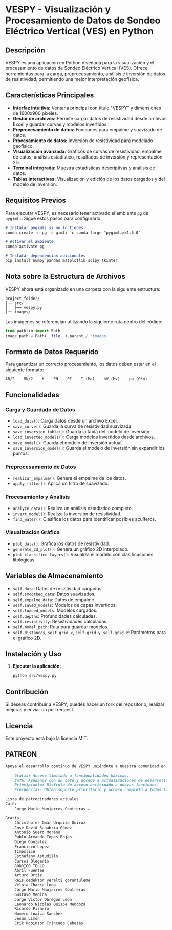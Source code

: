# VESPY - Visualización y Procesamiento de Datos de Sondeo Eléctrico Vertical (VES) en Python

## Descripción
VESPY es una aplicación en Python diseñada para la visualización y el procesamiento de datos de Sondeo Eléctrico Vertical (VES). Ofrece herramientas para la carga, preprocesamiento, análisis e inversión de datos de resistividad, permitiendo una mejor interpretación geofísica.

## Características Principales
- **Interfaz intuitiva:** Ventana principal con título "VESPY" y dimensiones de 1600x900 píxeles.
- **Gestor de archivos:** Permite cargar datos de resistividad desde archivos Excel y guardar curvas y modelos invertidos.
- **Preprocesamiento de datos:** Funciones para empalme y suavizado de datos.
- **Procesamiento de datos:** Inversión de resistividad para modelado geofísico.
- **Visualización avanzada:** Gráficos de curvas de resistividad, empalme de datos, análisis estadístico, resultados de inversión y representación 2D.
- **Terminal integrada:** Muestra estadísticas descriptivas y análisis de datos.
- **Tablas interactivas:** Visualización y edición de los datos cargados y del modelo de inversión.

## Requisitos Previos
Para ejecutar VESPY, es necesario tener activado el ambiente `pg` de `pygimli`. Sigue estos pasos para configurarlo:
```markdown
# Instalar pygimli si no lo tienes
conda create -n pg -c gimli -c conda-forge "pygimli>=1.5.0"

# Activar el ambiente
conda activate pg

# Instalar dependencias adicionales
pip install numpy pandas matplotlib scipy tkinter
```

## Nota sobre la Estructura de Archivos
VESPY ahora está organizado en una carpeta con la siguiente estructura:
```
project_folder/
│── src/
│   ├── vespy.py
│── images/
```
Las imágenes se referencian utilizando la siguiente ruta dentro del código:
```python
from pathlib import Path
image_path = Path(__file__).parent / 'images'
```

## Formato de Datos Requerido
Para garantizar un correcto procesamiento, los datos deben estar en el siguiente formato:
```
AB/2    MN/2    K    PN    PI    I (Ma)    ∆V (Mv)    pa (Ω*m)
```

## Funcionalidades
### **Carga y Guardado de Datos**
- `load_data()`: Carga datos desde un archivo Excel.
- `save_curve()`: Guarda la curva de resistividad suavizada.
- `save_inversion_table()`: Guarda la tabla del modelo de inversión.
- `load_inverted_models()`: Carga modelos invertidos desde archivos.
- `save_model()`: Guarda el modelo de inversión actual.
- `save_inversion_model()`: Guarda el modelo de inversión sin expandir los puntos.

### **Preprocesamiento de Datos**
- `realizar_empalme()`: Genera el empalme de los datos.
- `apply_filter()`: Aplica un filtro de suavizado.

### **Procesamiento y Análisis**
- `analyze_data()`: Realiza un análisis estadístico completo.
- `invert_model()`: Realiza la inversión de resistividad.
- `find_water()`: Clasifica los datos para identificar posibles acuíferos.

### **Visualización Gráfica**
- `plot_data()`: Grafica los datos de resistividad.
- `generate_2d_plot()`: Genera un gráfico 2D interpolado.
- `plot_classified_layers()`: Visualiza el modelo con clasificaciones litológicas.

## Variables de Almacenamiento
- `self.data`: Datos de resistividad cargados.
- `self.smoothed_data`: Datos suavizados.
- `self.empalme_data`: Datos de empalme.
- `self.saved_models`: Modelos de capas invertidos.
- `self.loaded_models`: Modelos cargados.
- `self.depths`: Profundidades calculadas.
- `self.resistivity`: Resistividades calculadas.
- `self.model_path`: Ruta para guardar modelos.
- `self.distances`, `self.grid_x`, `self.grid_y`, `self.grid_z`: Parámetros para el gráfico 2D.

## Instalación y Uso
1. **Ejecutar la aplicación:**
   ```markdown
   python src/vespy.py
   ```

## Contribución
Si deseas contribuir a VESPY, puedes hacer un fork del repositorio, realizar mejoras y enviar un pull request.

## Licencia
Este proyecto está bajo la licencia MIT.

## PATREON
```markdown
Apoya el desarrollo continuo de VESPY uniéndote a nuestra comunidad en Patreon. Cada nivel de apoyo viene con beneficios exclusivos:

    Gratis: Acceso limitado a funcionalidades básicas.
    Café: Ayúdanos con un café y accede a actualizaciones de desarrollo.
    Principiante: Disfruta de acceso anticipado a nuevas funciones.
    Frecuencias: Obtén soporte prioritario y acceso completo a todas las herramientas avanzadas.

Lista de patrocinadores actuales
Café:
    Jorge Mario Manjarres Contreras ☕

Gratis:
    Christhofer Omar Urquizo Quiroz
    José David Sanabria Gómez
    Antonio Suero Moreno
    Pablo Armando Topes Rojas
    Diego Gonzalez
    Francisco Lopez
    Timeslice
    Esthefany Astudillo
    Cursos Olegario
    RODRIGO TELLO
    Abril Fuentes
    Arturo Ortiz
    Reis dedektor yeralti goruntuleme
    Velnia Chacca Luna
    Jorge Mario Manjarres Contreras
    Gustavo Medina
    Jorge Victor Obregon Leon
    Leonardo Nicolas Quispe Mendoza
    Ricardo Pizarro
    Homero Loaiza Sanchez
    Jesús Limón
    Erik Robinson Trincado Cabezas
```